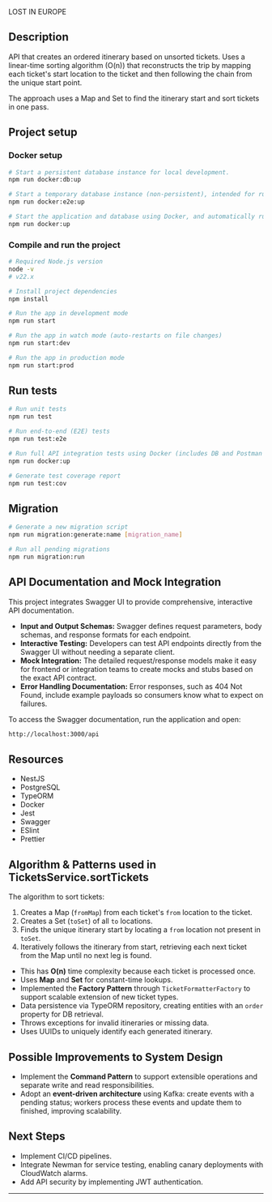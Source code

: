 LOST IN EUROPE

## Description

API that creates an ordered itinerary based on unsorted tickets.
Uses a linear-time sorting algorithm (O(n)) that reconstructs the trip by mapping each ticket's start location to the ticket and then following the chain from the unique start point.

The approach uses a Map and Set to find the itinerary start and sort tickets in one pass.

## Project setup

### Docker setup

```bash
# Start a persistent database instance for local development.
npm run docker:db:up

# Start a temporary database instance (non-persistent), intended for running E2E tests locally.
npm run docker:e2e:up

# Start the application and database using Docker, and automatically run the Postman collection.
npm run docker:up

```

### Compile and run the project

```bash
# Required Node.js version
node -v
# v22.x

# Install project dependencies
npm install

# Run the app in development mode
npm run start

# Run the app in watch mode (auto-restarts on file changes)
npm run start:dev

# Run the app in production mode
npm run start:prod

```

## Run tests

```bash
# Run unit tests
npm run test

# Run end-to-end (E2E) tests
npm run test:e2e

# Run full API integration tests using Docker (includes DB and Postman collection)
npm run docker:up

# Generate test coverage report
npm run test:cov

```

## Migration

```bash
# Generate a new migration script
npm run migration:generate:name [migration_name]

# Run all pending migrations
npm run migration:run

```

## API Documentation and Mock Integration

This project integrates Swagger UI to provide comprehensive, interactive API documentation.

- **Input and Output Schemas:** Swagger defines request parameters, body schemas, and response formats for each endpoint.
- **Interactive Testing:** Developers can test API endpoints directly from the Swagger UI without needing a separate client.
- **Mock Integration:** The detailed request/response models make it easy for frontend or integration teams to create mocks and stubs based on the exact API contract.
- **Error Handling Documentation:** Error responses, such as 404 Not Found, include example payloads so consumers know what to expect on failures.

To access the Swagger documentation, run the application and open:

```bash
http://localhost:3000/api
```

## Resources

- NestJS
- PostgreSQL
- TypeORM
- Docker
- Jest
- Swagger
- ESlint
- Prettier

## Algorithm & Patterns used in TicketsService.sortTickets

The algorithm to sort tickets:

1. Creates a Map (`fromMap`) from each ticket's `from` location to the ticket.
2. Creates a Set (`toSet`) of all `to` locations.
3. Finds the unique itinerary start by locating a `from` location not present in `toSet`.
4. Iteratively follows the itinerary from start, retrieving each next ticket from the Map until no next leg is found.

- This has **O(n)** time complexity because each ticket is processed once.
- Uses **Map** and **Set** for constant-time lookups.
- Implemented the **Factory Pattern** through `TicketFormatterFactory` to support scalable extension of new ticket types.
- Data persistence via TypeORM repository, creating entities with an `order` property for DB retrieval.
- Throws exceptions for invalid itineraries or missing data.
- Uses UUIDs to uniquely identify each generated itinerary.

## Possible Improvements to System Design

- Implement the **Command Pattern** to support extensible operations and separate write and read responsibilities.
- Adopt an **event-driven architecture** using Kafka: create events with a pending status; workers process these events and update them to finished, improving scalability.

## Next Steps

- Implement CI/CD pipelines.
- Integrate Newman for service testing, enabling canary deployments with CloudWatch alarms.
- Add API security by implementing JWT authentication.

---
